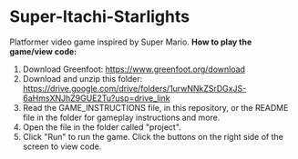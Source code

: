 # Super-Itachi-Starlights
Platformer video game inspired by Super Mario.
**How to play the game/view code:**
1. Download Greenfoot: https://www.greenfoot.org/download
2. Download and unzip this folder: https://drive.google.com/drive/folders/1urwNNkZSrDGxJS-6aHmsXNJhZ9GUE2Tu?usp=drive_link
3. Read the GAME_INSTRUCTIONS file, in this repository, or the README file in the folder for gameplay instructions and more.
4. Open the file in the folder called "project".
5. Click "Run" to run the game. Click the buttons on the right side of the screen to view code.
